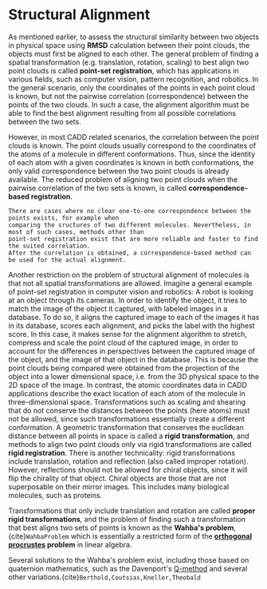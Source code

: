 # Structural Alignment

As mentioned earlier, to assess the structural similarity between two objects in physical space using **RMSD** 
calculation between their point clouds, the objects must first be aligned to each other.
The general problem of finding a spatial transformation (e.g. translation, rotation, scaling) to best
align two point clouds is called **point-set registration**, which has applications in various fields,
such as computer vision, pattern recognition, and robotics. In the general scenario, 
only the coordinates of the points in each point cloud is known, but not the pairwise correlation (correspondence) 
between the points of the two clouds. In such a case, the alignment algorithm must be able to find the best alignment
resulting from all possible correlations between the two sets.

However, in most CADD related scenarios, the correlation between the point clouds is known. 
The point clouds usually correspond to the coordinates of the atoms of a molecule in different conformations.
Thus, since the identity of each atom with a given coordinates is known in both conformations, the only 
valid correspondence between the two point clouds is already available. The reduced problem of aligning two
point clouds when the pairwise correlation of the two sets is known, is called **correspondence-based registration**.

```{note}
There are cases where no clear one-to-one correspondence between the points exists, for example when
comparing the sructures of two different molecules. Nevertheless, in most of such cases, methods other than
point-set registration exist that are more reliable and faster to find the suited correlation. 
After the correlation is obtained, a correspondence-based method can be used for the actual alignment. 
```

Another restriction on the problem of structural alignment of molecules is that not all spatial transformations
are allowed. Imagine a general example of point-set registration in computer vision and robotics: 
A robot is looking at an object through its cameras. In order to identify the object, it tries
to match the image of the object it captured, with labeled images in a database. To do so, it aligns the 
captured image to each of the images it has in its database, scores each alignment, and picks the label with the
highest score. In this case, it makes sense for the alignment algorithm to stretch, compress and scale the 
point cloud of the captured image, in order to account for the differences in perspectives between the captured
image of the object, and the image of that object in the database. This is because the point clouds being compared
were obtained from the projection of the object into a lower dimensional space, i.e. from the 3D physical space to 
the 2D space of the image. In contrast, the atomic coordinates data in CADD applications describe the exact 
location of each atom of the molecule in three-dimensional space. Transformations such as scaling and shearing that
do not conserve the distances between the points (here atoms) must not be allowed, since such transformations 
essentially create a different conformation. A geometric transformation that conserves the euclidean distance
between all points in space is called a **rigid transformation**, and methods to align two point clouds only 
via rigid transformations are called **rigid registration**. There is another technicality: rigid transformations
include translation, rotation and reflection (also called improper rotation). 
However, reflections should not be allowed for chiral objects, 
since it will flip the chirality of that object. Chiral objects are those that are not superposable on their mirror images. 
This includes many biological molecules, such as proteins. 

Transformations that only include translation and rotation are called **proper rigid transformations**, and the problem of
finding such a transformation that best aligns two sets of points is known as the **Wahba's problem**,{cite}`WahbaProblem` which is
essentially a restricted form of the **[orthogonal procrustes](https://docs.scipy.org/doc/scipy/reference/generated/scipy.linalg.orthogonal_procrustes.html#scipy.linalg.orthogonal_procrustes) problem** in linear algebra. 

Several solutions to the Wahba's problem exist, including those based on quaternion mathematics, such as the 
Davenport's [Q-method](https://ntrs.nasa.gov/citations/19680021122) and several other variations.{cite}`Berthold,Coutsias,Kneller,Theobald` 